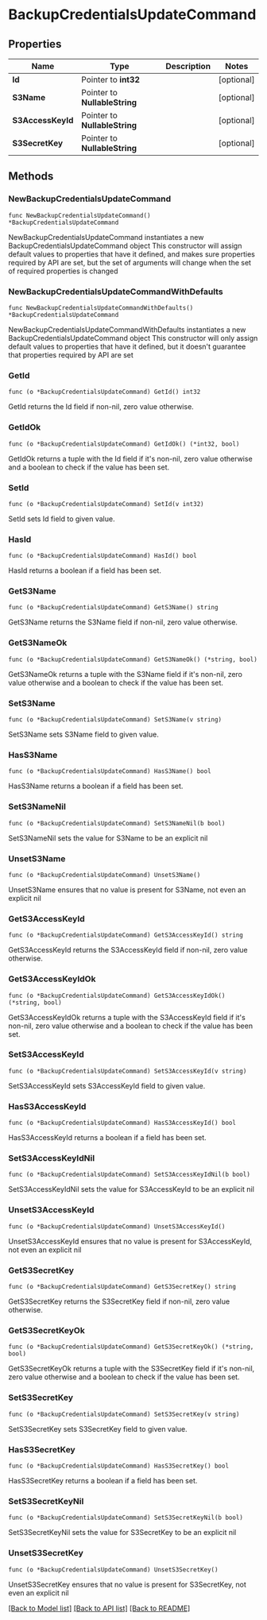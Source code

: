 # BackupCredentialsUpdateCommand

## Properties

Name | Type | Description | Notes
------------ | ------------- | ------------- | -------------
**Id** | Pointer to **int32** |  | [optional] 
**S3Name** | Pointer to **NullableString** |  | [optional] 
**S3AccessKeyId** | Pointer to **NullableString** |  | [optional] 
**S3SecretKey** | Pointer to **NullableString** |  | [optional] 

## Methods

### NewBackupCredentialsUpdateCommand

`func NewBackupCredentialsUpdateCommand() *BackupCredentialsUpdateCommand`

NewBackupCredentialsUpdateCommand instantiates a new BackupCredentialsUpdateCommand object
This constructor will assign default values to properties that have it defined,
and makes sure properties required by API are set, but the set of arguments
will change when the set of required properties is changed

### NewBackupCredentialsUpdateCommandWithDefaults

`func NewBackupCredentialsUpdateCommandWithDefaults() *BackupCredentialsUpdateCommand`

NewBackupCredentialsUpdateCommandWithDefaults instantiates a new BackupCredentialsUpdateCommand object
This constructor will only assign default values to properties that have it defined,
but it doesn't guarantee that properties required by API are set

### GetId

`func (o *BackupCredentialsUpdateCommand) GetId() int32`

GetId returns the Id field if non-nil, zero value otherwise.

### GetIdOk

`func (o *BackupCredentialsUpdateCommand) GetIdOk() (*int32, bool)`

GetIdOk returns a tuple with the Id field if it's non-nil, zero value otherwise
and a boolean to check if the value has been set.

### SetId

`func (o *BackupCredentialsUpdateCommand) SetId(v int32)`

SetId sets Id field to given value.

### HasId

`func (o *BackupCredentialsUpdateCommand) HasId() bool`

HasId returns a boolean if a field has been set.

### GetS3Name

`func (o *BackupCredentialsUpdateCommand) GetS3Name() string`

GetS3Name returns the S3Name field if non-nil, zero value otherwise.

### GetS3NameOk

`func (o *BackupCredentialsUpdateCommand) GetS3NameOk() (*string, bool)`

GetS3NameOk returns a tuple with the S3Name field if it's non-nil, zero value otherwise
and a boolean to check if the value has been set.

### SetS3Name

`func (o *BackupCredentialsUpdateCommand) SetS3Name(v string)`

SetS3Name sets S3Name field to given value.

### HasS3Name

`func (o *BackupCredentialsUpdateCommand) HasS3Name() bool`

HasS3Name returns a boolean if a field has been set.

### SetS3NameNil

`func (o *BackupCredentialsUpdateCommand) SetS3NameNil(b bool)`

 SetS3NameNil sets the value for S3Name to be an explicit nil

### UnsetS3Name
`func (o *BackupCredentialsUpdateCommand) UnsetS3Name()`

UnsetS3Name ensures that no value is present for S3Name, not even an explicit nil
### GetS3AccessKeyId

`func (o *BackupCredentialsUpdateCommand) GetS3AccessKeyId() string`

GetS3AccessKeyId returns the S3AccessKeyId field if non-nil, zero value otherwise.

### GetS3AccessKeyIdOk

`func (o *BackupCredentialsUpdateCommand) GetS3AccessKeyIdOk() (*string, bool)`

GetS3AccessKeyIdOk returns a tuple with the S3AccessKeyId field if it's non-nil, zero value otherwise
and a boolean to check if the value has been set.

### SetS3AccessKeyId

`func (o *BackupCredentialsUpdateCommand) SetS3AccessKeyId(v string)`

SetS3AccessKeyId sets S3AccessKeyId field to given value.

### HasS3AccessKeyId

`func (o *BackupCredentialsUpdateCommand) HasS3AccessKeyId() bool`

HasS3AccessKeyId returns a boolean if a field has been set.

### SetS3AccessKeyIdNil

`func (o *BackupCredentialsUpdateCommand) SetS3AccessKeyIdNil(b bool)`

 SetS3AccessKeyIdNil sets the value for S3AccessKeyId to be an explicit nil

### UnsetS3AccessKeyId
`func (o *BackupCredentialsUpdateCommand) UnsetS3AccessKeyId()`

UnsetS3AccessKeyId ensures that no value is present for S3AccessKeyId, not even an explicit nil
### GetS3SecretKey

`func (o *BackupCredentialsUpdateCommand) GetS3SecretKey() string`

GetS3SecretKey returns the S3SecretKey field if non-nil, zero value otherwise.

### GetS3SecretKeyOk

`func (o *BackupCredentialsUpdateCommand) GetS3SecretKeyOk() (*string, bool)`

GetS3SecretKeyOk returns a tuple with the S3SecretKey field if it's non-nil, zero value otherwise
and a boolean to check if the value has been set.

### SetS3SecretKey

`func (o *BackupCredentialsUpdateCommand) SetS3SecretKey(v string)`

SetS3SecretKey sets S3SecretKey field to given value.

### HasS3SecretKey

`func (o *BackupCredentialsUpdateCommand) HasS3SecretKey() bool`

HasS3SecretKey returns a boolean if a field has been set.

### SetS3SecretKeyNil

`func (o *BackupCredentialsUpdateCommand) SetS3SecretKeyNil(b bool)`

 SetS3SecretKeyNil sets the value for S3SecretKey to be an explicit nil

### UnsetS3SecretKey
`func (o *BackupCredentialsUpdateCommand) UnsetS3SecretKey()`

UnsetS3SecretKey ensures that no value is present for S3SecretKey, not even an explicit nil

[[Back to Model list]](../README.md#documentation-for-models) [[Back to API list]](../README.md#documentation-for-api-endpoints) [[Back to README]](../README.md)


